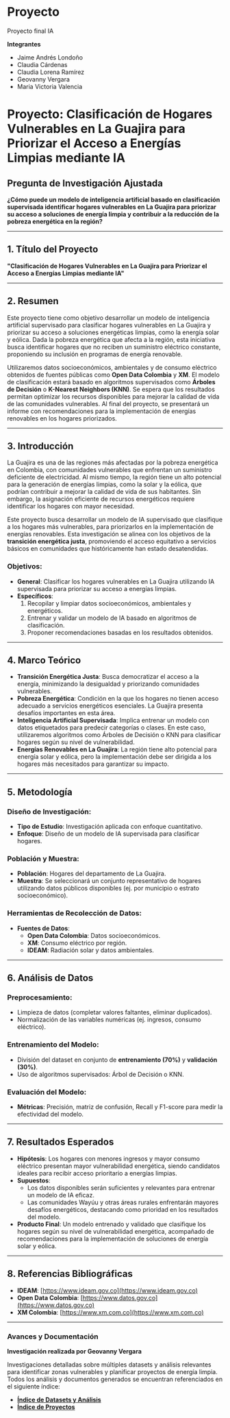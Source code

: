 # Proyecto
Proyecto final IA

**Integrantes**

- Jaime Andrés Londoño
- Claudia Cárdenas
- Claudia Lorena Ramírez
- Geovanny Vergara
- Maria Victoria Valencia

# Proyecto: Clasificación de Hogares Vulnerables en La Guajira para Priorizar el Acceso a Energías Limpias mediante IA

## Pregunta de Investigación Ajustada
**¿Cómo puede un modelo de inteligencia artificial basado en clasificación supervisada identificar hogares vulnerables en La Guajira para priorizar su acceso a soluciones de energía limpia y contribuir a la reducción de la pobreza energética en la región?**

---

## 1. Título del Proyecto
**"Clasificación de Hogares Vulnerables en La Guajira para Priorizar el Acceso a Energías Limpias mediante IA"**

---

## 2. Resumen
Este proyecto tiene como objetivo desarrollar un modelo de inteligencia artificial supervisado para clasificar hogares vulnerables en La Guajira y priorizar su acceso a soluciones energéticas limpias, como la energía solar y eólica. Dada la pobreza energética que afecta a la región, esta iniciativa busca identificar hogares que no reciben un suministro eléctrico constante, proponiendo su inclusión en programas de energía renovable.

Utilizaremos datos socioeconómicos, ambientales y de consumo eléctrico obtenidos de fuentes públicas como **Open Data Colombia** y **XM**. El modelo de clasificación estará basado en algoritmos supervisados como **Árboles de Decisión** o **K-Nearest Neighbors (KNN)**. Se espera que los resultados permitan optimizar los recursos disponibles para mejorar la calidad de vida de las comunidades vulnerables. Al final del proyecto, se presentará un informe con recomendaciones para la implementación de energías renovables en los hogares priorizados.

---

## 3. Introducción
La Guajira es una de las regiones más afectadas por la pobreza energética en Colombia, con comunidades vulnerables que enfrentan un suministro deficiente de electricidad. Al mismo tiempo, la región tiene un alto potencial para la generación de energías limpias, como la solar y la eólica, que podrían contribuir a mejorar la calidad de vida de sus habitantes. Sin embargo, la asignación eficiente de recursos energéticos requiere identificar los hogares con mayor necesidad.

Este proyecto busca desarrollar un modelo de IA supervisado que clasifique a los hogares más vulnerables, para priorizarlos en la implementación de energías renovables. Esta investigación se alinea con los objetivos de la **transición energética justa**, promoviendo el acceso equitativo a servicios básicos en comunidades que históricamente han estado desatendidas.

### Objetivos:
- **General**: Clasificar los hogares vulnerables en La Guajira utilizando IA supervisada para priorizar su acceso a energías limpias.
- **Específicos**:
  1. Recopilar y limpiar datos socioeconómicos, ambientales y energéticos.
  2. Entrenar y validar un modelo de IA basado en algoritmos de clasificación.
  3. Proponer recomendaciones basadas en los resultados obtenidos.

---

## 4. Marco Teórico
- **Transición Energética Justa**: Busca democratizar el acceso a la energía, minimizando la desigualdad y priorizando comunidades vulnerables.
- **Pobreza Energética**: Condición en la que los hogares no tienen acceso adecuado a servicios energéticos esenciales. La Guajira presenta desafíos importantes en esta área.
- **Inteligencia Artificial Supervisada**: Implica entrenar un modelo con datos etiquetados para predecir categorías o clases. En este caso, utilizaremos algoritmos como Árboles de Decisión o KNN para clasificar hogares según su nivel de vulnerabilidad.
- **Energías Renovables en La Guajira**: La región tiene alto potencial para energía solar y eólica, pero la implementación debe ser dirigida a los hogares más necesitados para garantizar su impacto.

---

## 5. Metodología
### Diseño de Investigación:
- **Tipo de Estudio**: Investigación aplicada con enfoque cuantitativo.
- **Enfoque**: Diseño de un modelo de IA supervisada para clasificar hogares.

### Población y Muestra:
- **Población**: Hogares del departamento de La Guajira.
- **Muestra**: Se seleccionará un conjunto representativo de hogares utilizando datos públicos disponibles (ej. por municipio o estrato socioeconómico).

### Herramientas de Recolección de Datos:
- **Fuentes de Datos**:
  - **Open Data Colombia**: Datos socioeconómicos.
  - **XM**: Consumo eléctrico por región.
  - **IDEAM**: Radiación solar y datos ambientales.

---

## 6. Análisis de Datos
### Preprocesamiento:
- Limpieza de datos (completar valores faltantes, eliminar duplicados).
- Normalización de las variables numéricas (ej. ingresos, consumo eléctrico).

### Entrenamiento del Modelo:
- División del dataset en conjunto de **entrenamiento (70%)** y **validación (30%)**.
- Uso de algoritmos supervisados: Árbol de Decisión o KNN.

### Evaluación del Modelo:
- **Métricas**: Precisión, matriz de confusión, Recall y F1-score para medir la efectividad del modelo.

---

## 7. Resultados Esperados
- **Hipótesis**: Los hogares con menores ingresos y mayor consumo eléctrico presentan mayor vulnerabilidad energética, siendo candidatos ideales para recibir acceso prioritario a energías limpias.
- **Supuestos**:
  - Los datos disponibles serán suficientes y relevantes para entrenar un modelo de IA eficaz.
  - Las comunidades Wayúu y otras áreas rurales enfrentarán mayores desafíos energéticos, destacando como prioridad en los resultados del modelo.
- **Producto Final**: Un modelo entrenado y validado que clasifique los hogares según su nivel de vulnerabilidad energética, acompañado de recomendaciones para la implementación de soluciones de energía solar y eólica.

---

## 8. Referencias Bibliográficas
- **IDEAM**: [https://www.ideam.gov.co](https://www.ideam.gov.co)  
- **Open Data Colombia**: [https://www.datos.gov.co](https://www.datos.gov.co)  
- **XM Colombia**: [https://www.xm.com.co](https://www.xm.com.co)


---

### Avances y Documentación
**Investigación realizada por Geovanny Vergara**

Investigaciones detalladas sobre múltiples datasets y análisis relevantes para identificar zonas vulnerables y planificar proyectos de energía limpia. Todos los análisis y documentos generados se encuentran referenciados en el siguiente índice:

- **[Índice de Datasets y Análisis](./README_Indice_Datasets.md)**
- **[Índice de Proyectos](./README_Indice_Proyectos.md)**
